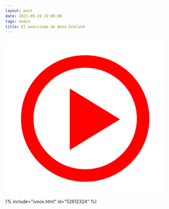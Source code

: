 ```yaml
---
layout: post
date: 2021-09-29 22:09:00
tags: audio
title: El exorcismo de Anna Ecklund
---
```

![Play](/images/play.png)
{% include="ivoox.html" id="52612324" %}